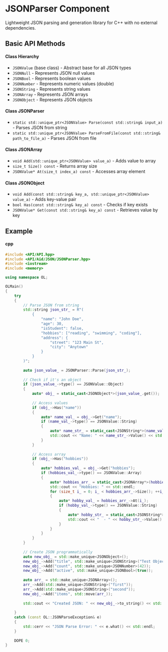# JSONParser Component
Lightweight JSON parsing and generation library for C++ with no external dependencies.

## Basic API Methods
#### Class Hierarchy
- `JSONValue` (base class) - Abstract base for all JSON types
- `JSONNull` - Represents JSON null values
- `JSONBool` - Represents boolean values
- `JSONNumber` - Represents numeric values (double)
- `JSONString` - Represents string values
- `JSONArray` - Represents JSON arrays
- `JSONObject` - Represents JSON objects

#### Class JSONParser
- `static std::unique_ptr<JSONValue> Parse(const std::string& input_a)` - Parses JSON from string
- `static std::unique_ptr<JSONValue> ParseFromFile(const std::string& path_to_file_a)` - Parses JSON from file

#### Class JSONArray
- `void Add(std::unique_ptr<JSONValue> value_a)` - Adds value to array
- `size_t Size() const` - Returns array size
- `JSONValue* At(size_t index_a) const` - Accesses array element

#### Class JSONObject
- `void Add(const std::string& key_a, std::unique_ptr<JSONValue> value_a)` - Adds key-value pair
- `bool Has(const std::string& key_a) const` - Checks if key exists
- `JSONValue* Get(const std::string& key_a) const` - Retrieves value by key

## Example
#### cpp
```cpp
#include <API/API.hpp>
#include <API/Aid/JSON/JSONParser.hpp>
#include <iostream>
#include <memory>

using namespace OL;

OLMain()
{
    try 
    {
        // Parse JSON from string
        std::string json_str_ = R"(
            {
                "name": "John Doe",
                "age": 30,
                "isStudent": false,
                "hobbies": ["reading", "swimming", "coding"],
                "address": {
                    "street": "123 Main St",
                    "city": "Anytown"
                }
            }
        )";
        
        auto json_value_ = JSONParser::Parse(json_str_);
        
        // Check if it's an object
        if (json_value_->type() == JSONValue::Object) 
        {
            auto* obj_ = static_cast<JSONObject*>(json_value_.get());
            
            // Access values
            if (obj_->Has("name")) 
            {
                auto* name_val_ = obj_->Get("name");
                if (name_val_->type() == JSONValue::String) 
                {
                    auto* name_str_ = static_cast<JSONString*>(name_val_);
                    std::cout << "Name: " << name_str_->Value() << std::endl;
                }
            }
            
            // Access array
            if (obj_->Has("hobbies")) 
            {
                auto* hobbies_val_ = obj_->Get("hobbies");
                if (hobbies_val_->type() == JSONValue::Array) 
                {
                    auto* hobbies_arr_ = static_cast<JSONArray*>(hobbies_val_);
                    std::cout << "Hobbies: " << std::endl;
                    for (size_t i_ = 0; i_ < hobbies_arr_->Size(); ++i_) 
                    {
                        auto* hobby_val_ = hobbies_arr_->At(i_);
                        if (hobby_val_->type() == JSONValue::String) 
                        {
                            auto* hobby_str_ = static_cast<JSONString*>(hobby_val_);
                            std::cout << "  - " << hobby_str_->Value() << std::endl;
                        }
                    }
                }
            }
        }
        
        // Create JSON programmatically
        auto new_obj_ = std::make_unique<JSONObject>();
        new_obj_->Add("title", std::make_unique<JSONString>("Test Object"));
        new_obj_->Add("count", std::make_unique<JSONNumber>(42));
        new_obj_->Add("active", std::make_unique<JSONBool>(true));
        
        auto arr_ = std::make_unique<JSONArray>();
        arr_->Add(std::make_unique<JSONString>("first"));
        arr_->Add(std::make_unique<JSONString>("second"));
        new_obj_->Add("items", std::move(arr_));
        
        std::cout << "Created JSON: " << new_obj_->to_string() << std::endl;
        
    } 
    catch (const OL::JSONParseException& e) 
    {
        std::cerr << "JSON Parse Error: " << e.what() << std::endl;
    }
    
    DOPE 0;
}
```
